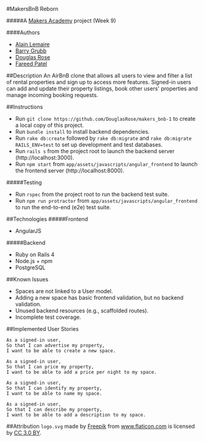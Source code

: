 #MakersBnB Reborn

#####A [Makers Academy](http://www.makersacademy.com') project (Week 9)

####Authors
- [Alain Lemaire](https://github.com/jaxdid)
- [Barry Grubb](https://github.com/barrygrubb)
- [Douglas Rose](https://github.com/DouglasRose)
- [Fareed Patel](https://github.com/fareedpatel)

##Description
An AirBnB clone that allows all users to view and filter a list of rental properties and sign up to access more features. Signed-in users can add and update their property listings, book other users' properties and manage incoming booking requests.

##Instructions
- Run `git clone https://github.com/DouglasRose/makers_bnb-1` to create a local copy of this project.
- Run `bundle install` to install backend dependencies.
- Run `rake db:create` followed by `rake db:migrate` and `rake db:migrate RAILS_ENV=test` to set up development and test databases.
- Run `rails s` from the project root to launch the backend server (http://localhost:3000).
- Run `npm start` from `app/assets/javascripts/angular_frontend` to launch the frontend server (http://localhost:8000).

#####Testing
- Run `rspec` from the project root to run the backend test suite.
- Run `npm run protractor` from `app/assets/javascripts/angular_frontend` to run the end-to-end (e2e) test suite.

##Technologies
#####Frontend
- AngularJS

#####Backend
- Ruby on Rails 4
- Node.js + npm
- PostgreSQL

##Known Issues
- Spaces are not linked to a User model.
- Adding a new space has basic frontend validation, but no backend validation.
- Unused backend resources (e.g., scaffolded routes). 
- Incomplete test coverage.

##Implemented User Stories
```
As a signed-in user,
So that I can advertise my property,
I want to be able to create a new space.
```
```
As a signed-in user,
So that I can price my property,
I want to be able to add a price per night to my space.
```
```
As a signed-in user,
So that I can identify my property,
I want to be able to name my space.
```
```
As a signed-in user,
So that I can describe my property,
I want to be able to add a description to my space.
```

##Attribution
`logo.svg` made by <a href="http://www.freepik.com" title="Freepik">Freepik</a> from <a href="http://www.flaticon.com" title="Flaticon">www.flaticon.com</a> is licensed by <a href="http://creativecommons.org/licenses/by/3.0/" title="Creative Commons BY 3.0" target="_blank">CC 3.0 BY</a>.
